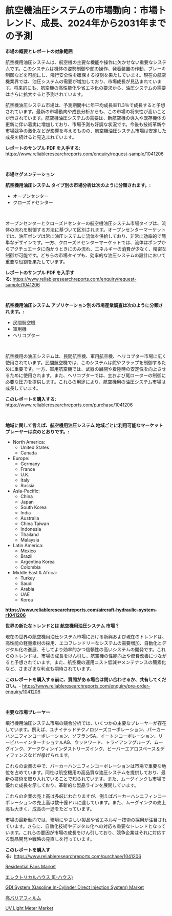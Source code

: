 <p><h1>航空機油圧システムの市場動向：市場トレンド、成長、2024年から2031年までの予測</h1></p><p><strong>市場の概要とレポートの対象範囲</strong></p>
<p><p>航空機用油圧システムは、航空機の主要な機能や操作に欠かせない重要なシステムです。このシステムは機体の姿勢制御や舵の操作、発着装置の作動、ブレーキ制御などを可能にし、飛行安全性を確保する役割を果たしています。現在の航空機業界では、油圧システムの需要が増加しており、市場成長が見込まれています。将来的にも、航空機の高性能化や省エネ化の要求から、油圧システムの需要はさらに拡大すると予測されています。</p><p>航空機油圧システム市場は、予測期間中に年平均成長率11.3％で成長すると予想されています。最新の市場動向や成長分析からも、この市場の将来性が高いことが示されています。航空機油圧システムの需要は、新航空機の導入や既存機体の更新に伴い着実に増加しており、市場予測も好調な状況です。今後も技術革新や市場競争の激化などが影響を与えるものの、航空機油圧システム市場は安定した成長を続けると見込まれています。</p></p>
<p><strong>レポートのサンプル PDF を入手する:</strong> <a href="https://www.reliableresearchreports.com/enquiry/request-sample/1041206">https://www.reliableresearchreports.com/enquiry/request-sample/1041206</a></p>
<p>&nbsp;</p>
<p><strong>市場セグメンテーション</strong></p>
<p><strong>航空機用油圧システム タイプ別の市場分析は次のように分類されます。:</strong></p>
<p><ul><li>オープンセンター</li><li>クローズドセンター</li></ul></p>
<p>&nbsp;</p>
<p><p>オープンセンターとクローズドセンターの航空機油圧システム市場タイプは、流体の流れを制御する方法に基づいて区別されます。オープンセンターマーケットでは、油圧ポンプは常に油圧システムに流体を供給しており、非常に効率的で簡単なデザインです。一方、クローズドセンターマーケットでは、流体はポンプからアクチュエータに向かうときにのみ流れ、エネルギーの消費が少なく、精密な制御が可能です。どちらの市場タイプも、効率的な油圧システムの設計において重要な役割を果たしています。</p></p>
<p><strong>レポートのサンプル PDF を入手する:</strong>&nbsp;<a href="https://www.reliableresearchreports.com/enquiry/request-sample/1041206">https://www.reliableresearchreports.com/enquiry/request-sample/1041206</a></p>
<p>&nbsp;</p>
<p><strong> 航空機用油圧システム アプリケーション別の市場産業調査は次のように分類されます。:</strong></p>
<p><ul><li>民間航空機</li><li>軍用機</li><li>ヘリコプター</li></ul></p>
<p>&nbsp;</p>
<p><p>航空機用の油圧システムは、民間航空機、軍用航空機、ヘリコプター市場に広く使用されています。民間航空機では、このシステムは舵やフラップを制御するために重要です。一方、軍用航空機では、武器の展開や着陸時の安定性を向上させるために使用されます。また、ヘリコプターでは、主および尾ローターの制御に必要な圧力を提供します。これらの用途により、航空機用の油圧システム市場は成長しています。</p></p>
<p><strong>このレポートを購入する:</strong>&nbsp; <a href="https://www.reliableresearchreports.com/purchase/1041206">https://www.reliableresearchreports.com/purchase/1041206</a></p>
<p>&nbsp;</p>
<p><strong>地域に関して言えば、航空機用油圧システム 地域ごとに利用可能なマーケットプレーヤーは次のとおりです。:</strong></p>
<p><ul>
    <li>
        North America:
        <ul>
            <li>United States</li>
            <li>Canada</li>
        </ul>
    </li>
    <li>
        Europe:
        <ul>
            <li>Germany</li>
            <li>France</li>
            <li>U.K.</li>
            <li>Italy</li>
            <li>Russia</li>
        </ul>
    </li>
    <li>
        Asia-Pacific:
        <ul>
            <li>China</li>
            <li>Japan</li>
            <li>South Korea</li>
            <li>India</li>
            <li>Australia</li>
            <li>China Taiwan</li>
            <li>Indonesia</li>
            <li>Thailand</li>
            <li>Malaysia</li>
        </ul>
    </li>
    <li>
        Latin America:
        <ul>
            <li>Mexico</li>
            <li>Brazil</li>
            <li>Argentina Korea</li>
            <li>Colombia</li>
        </ul>
    </li>
    <li>
        Middle East & Africa:
        <ul>
            <li>Turkey</li>
            <li>Saudi</li>
            <li>Arabia</li>
            <li>UAE</li>
            <li>Korea</li>
        </ul>
    </li>
    </ul></p>
<p><strong><a href="https://www.reliableresearchreports.com/aircraft-hydraulic-system-r1041206">https://www.reliableresearchreports.com/aircraft-hydraulic-system-r1041206</a></strong>&nbsp;</p>
<p><strong>世界の新たなトレンドとは 航空機用油圧システム 市場？</strong></p>
<p><p>現在の世界の航空機用油圧システム市場における新興および現在のトレンドは、高性能の軽量素材の採用、エコフレンドリーなシステムの需要増加、自動化とデジタル化の進展、そしてより効率的かつ信頼性の高いシステムの開発です。これらのトレンドは、市場の成長をけん引し、航空機の性能向上や燃費改善につながると予想されています。また、航空機の運用コスト低減やメンテナンスの簡素化など、さまざまな利点も期待されています。</p></p>
<p><strong>このレポートを購入する前に、質問がある場合は問い合わせるか、共有してください。</strong>- <a href="https://www.reliableresearchreports.com/enquiry/pre-order-enquiry/1041206">https://www.reliableresearchreports.com/enquiry/pre-order-enquiry/1041206</a></p>
<p>&nbsp;</p>
<p><strong>主要な市場プレーヤー</strong></p>
<p><p>飛行機用油圧システム市場の競合分析では、いくつかの主要なプレーヤーが存在しています。例えば、ユナイテッドテクノロジーズコーポレーション、パーカーハンニフィンコーポレーション、ソフランSA、イートンコーポレーション、リービハーインターナショナルAG、ウッドワード、トライアンフグループ、ムーグインク、アークウィンインダストリーズインク、ビーバーエアロスペース＆ディフェンスなどが挙げられます。</p><p>これらの企業の中で、パーカーハンニフィンコーポレーションは市場で重要な地位を占めています。同社は航空機用の高品質な油圧システムを提供しており、最新の技術を取り入れていることで知られています。また、ムーグインクも市場で優れた成長を示しており、革新的な製品ラインを展開しています。</p><p>これらの企業の売上高は多岐にわたりますが、例えばパーカーハンニフィンコーポレーションの売上高は数十億ドルに達しています。また、ムーグインクの売上高も大きく、成長の一途をたどっています。</p><p>市場の最新動向では、環境にやさしい製品や省エネルギー技術の採用が注目されています。さらに、自動化技術やデジタル化への対応も重要なトレンドとなっています。これらの要因が市場の成長をけん引しており、競争企業はそれに対応する製品開発や戦略の見直しを行っています。</p></p>
<p><strong>このレポートを購入する:</strong>&nbsp;&nbsp;<a href="https://www.reliableresearchreports.com/purchase/1041206">https://www.reliableresearchreports.com/purchase/1041206</a></p>
<p><p><a href="https://github.com/markusgodoy/Market-Research-Report-List-2/blob/main/residential-fans-market.md">Residential Fans Market</a></p><p><a href="https://github.com/mohamedbakry57/Market-Research-Report-List-3/blob/main/169095022275.md">エレクトリカルハウス (E-ハウス)</a></p><p><a href="https://www.linkedin.com/pulse/gdi-system-gasoline-in-cylinder-direct-injection-market-pwbve?trackingId=rRNoZjtvAdmNVAZEbrlOdw%3D%3D">GDI System (Gasoline In-Cylinder Direct Injection System) Market</a></p><p><a href="https://medium.com/@sashabeier2023/%E9%AB%98%E3%81%84%E3%83%90%E3%83%AA%E3%82%A2%E3%83%95%E3%82%A3%E3%83%AB%E3%83%A0%E5%B8%82%E5%A0%B4%E3%81%AF-2031%E5%B9%B4%E3%81%BE%E3%81%A7%E3%81%AE%E5%B8%82%E5%A0%B4%E3%82%B7%E3%82%A7%E3%82%A2-%E3%82%B5%E3%82%A4%E3%82%BA-%E4%BA%88%E6%B8%AC%E3%81%AB%E7%84%A6%E7%82%B9%E3%82%92%E5%BD%93%E3%81%A6%E3%81%A6%E3%81%84%E3%81%BE%E3%81%99-53de9ff4dc5f">高バリアフィルム</a></p><p><a href="https://github.com/arionmp/Market-Research-Report-List-2/blob/main/uv-light-meter-market.md">UV Light Meter Market</a></p></p>